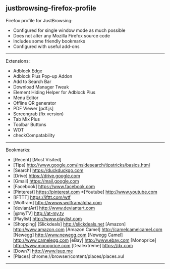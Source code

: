 justbrowsing-firefox-profile
----------------------------
Firefox profile for JustBrowsing:

* Configured for single window mode as much possible
* Does not alter any Mozilla Firefox source code
* Includes some friendly bookmarks
* Configured with useful add-ons

----------------------------
Extensions:
* Adblock Edge
* Adblock Plus Pop-up Addon
* Add to Search Bar
* Download Manager Tweak
* Element Hiding Helper for Adblock Plus
* Menu Editor
* Offline QR generator
* PDF Viewer [pdf.js]
* Screengrab (fix version)
* Tab Mix Plus
* Toolbar Buttons
* WOT
* checkCompatability

----------------------------
Bookmarks:
* [Recent]	[Most Visited]
* [Tips]	http://www.google.com/insidesearch/tipstricks/basics.html
* [Search]	https://duckduckgo.com
* [Drive]	https://drive.google.com
* [Gmail]	https://mail.google.com
* [Facebook]	https://www.facebook.com
* [Pinterest]	https://pinterest.com
*[Youtube]	http://www.youtube.com
* [IFTTT]	https://ifttt.com/wtf
* [Wolfram]	http://wwww.wolframalpha.com
* [deviantArt]	http://www.deviantart.com
* [@myTV]	http://at-my.tv
* [Playlist]	http://www.playlist.com
* [Shopping]
	[Slickdeals]	http://slickdeals.net
	[Amazon]	http://www.amazon.com
	[Amazon Camel]	http://camelcamelcamel.com
	[Newegg]	http://www.newegg.com
	[Newegg Camel]	http://www.camelegg.com
	[eBay]		http://www.ebay.com
	[Monoprice]	http://www.monoprice.com
	[Dealextreme]	https://dx.com
* [Down?]	http://www.isup.me
* [Places]	chrome://browser/content/places/places.xul

---------------------------

